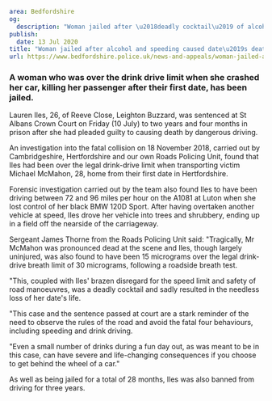 ```yaml
area: Bedfordshire
og:
  description: "Woman jailed after \u2018deadly cocktail\u2019 of alcohol and speeding caused date\u2019s death"
publish:
  date: 13 Jul 2020
title: "Woman jailed after alcohol and speeding caused date\u2019s death"
url: https://www.bedfordshire.police.uk/news-and-appeals/woman-jailed-after-alcohol-speeding-caused-dates-death
```

### A woman who was over the drink drive limit when she crashed her car, killing her passenger after their first date, has been jailed.

Lauren Iles, 26, of Reeve Close, Leighton Buzzard, was sentenced at St Albans Crown Court on Friday (10 July) to two years and four months in prison after she had pleaded guilty to causing death by dangerous driving.

An investigation into the fatal collision on 18 November 2018, carried out by Cambridgeshire, Hertfordshire and our own Roads Policing Unit, found that Iles had been over the legal drink-drive limit when transporting victim Michael McMahon, 28, home from their first date in Hertfordshire.

Forensic investigation carried out by the team also found Iles to have been driving between 72 and 96 miles per hour on the A1081 at Luton when she lost control of her black BMW 120D Sport. After having overtaken another vehicle at speed, Iles drove her vehicle into trees and shrubbery, ending up in a field off the nearside of the carriageway.

Sergeant James Thorne from the Roads Policing Unit said: "Tragically, Mr McMahon was pronounced dead at the scene and Iles, though largely uninjured, was also found to have been 15 micrograms over the legal drink-drive breath limit of 30 micrograms, following a roadside breath test.

"This, coupled with Iles' brazen disregard for the speed limit and safety of road manoeuvres, was a deadly cocktail and sadly resulted in the needless loss of her date's life.

"This case and the sentence passed at court are a stark reminder of the need to observe the rules of the road and avoid the fatal four behaviours, including speeding and drink driving.

"Even a small number of drinks during a fun day out, as was meant to be in this case, can have severe and life-changing consequences if you choose to get behind the wheel of a car."

As well as being jailed for a total of 28 months, Iles was also banned from driving for three years.
